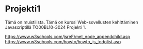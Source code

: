 # Projekti1
 Tämä on muistilista. Tämä on kurssi Web-sovellusten kehittäminen Javascriptillä TO00BL10-3024 Projekti 1.

https://www.w3schools.com/jsreF/met_node_appendchild.asp
https://www.w3schools.com/howto/howto_js_todolist.asp